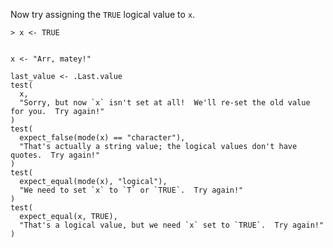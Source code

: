 Now try assigning the `TRUE` logical value to `x`.

```bah-output
> x <- TRUE
```

```r
```

```bah-setup
x <- "Arr, matey!"
```

```bah-test
last_value <- .Last.value
test(
  x,
  "Sorry, but now `x` isn't set at all!  We'll re-set the old value for you.  Try again!"
)
test(
  expect_false(mode(x) == "character"),
  "That's actually a string value; the logical values don't have quotes.  Try again!"
)
test(
  expect_equal(mode(x), "logical"),
  "We need to set `x` to `T` or `TRUE`.  Try again!"
)
test(
  expect_equal(x, TRUE),
  "That's a logical value, but we need `x` set to `TRUE`.  Try again!"
)
```
